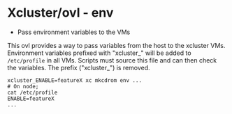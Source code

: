 # Xcluster/ovl - env

* Pass environment variables to the VMs

This ovl provides a way to pass variables from the host to the
xcluster VMs. Environment variables prefixed with "xcluster_" will be
added to `/etc/profile` in all VMs. Scripts must source this file and
can then check the variables. The prefix ("xcluster_") is removed.

```
xcluster_ENABLE=featureX xc mkcdrom env ...
# On node;
cat /etc/profile
ENABLE=featureX
...
```


